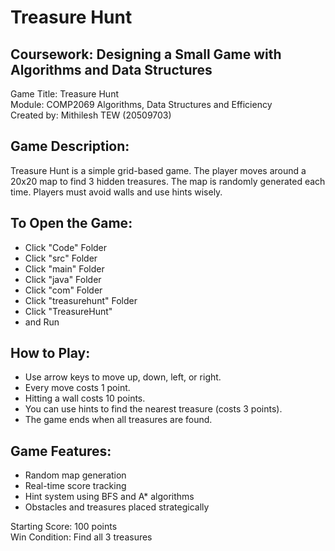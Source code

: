 # Treasure Hunt

## Coursework: Designing a Small Game with Algorithms and Data Structures
Game Title: Treasure Hunt<br>
Module: COMP2069 Algorithms, Data Structures and Efficiency<br>
Created by: Mithilesh TEW (20509703)

## Game Description:
Treasure Hunt is a simple grid-based game. The player moves around a 20x20 map to find 3 hidden treasures.
The map is randomly generated each time. Players must avoid walls and use hints wisely.

## To Open the Game:
- Click "Code" Folder
- Click "src" Folder
- Click "main" Folder
- Click "java" Folder
- Click "com" Folder
- Click "treasurehunt" Folder
- Click "TreasureHunt"
- and Run

## How to Play:
- Use arrow keys to move up, down, left, or right.
- Every move costs 1 point.
- Hitting a wall costs 10 points.
- You can use hints to find the nearest treasure (costs 3 points).
- The game ends when all treasures are found.

## Game Features:
- Random map generation
- Real-time score tracking
- Hint system using BFS and A* algorithms
- Obstacles and treasures placed strategically

Starting Score: 100 points<br>
Win Condition: Find all 3 treasures
